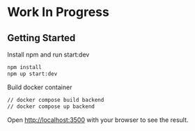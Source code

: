 # Work In Progress

## Getting Started

Install npm and run start:dev

```bash
npm install
npm up start:dev
```

Build docker container
```bash
// docker compose build backend
// docker compose up backend
```

Open [http://localhost:3500](http://localhost:3500) with your browser to see the result.
